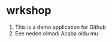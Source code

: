 # wrkshop
1. This is a demo application for Github
2. Eee neden olmadı
  Acaba oldu mu

<ne olacak acaba>
<nerde ve ne zaman>

<ne olacak
nerde ve ne zaman>